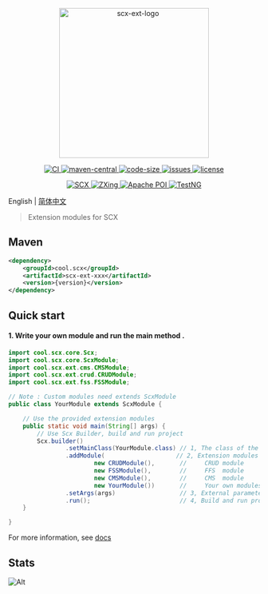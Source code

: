<p align="center">
    <img src="https://scx.cool/logos/scx-ext-logo.svg" width="300px"  alt="scx-ext-logo"/>
</p>
<p align="center">
    <a target="_blank" href="https://github.com/scx567888/scx-ext/actions/workflows/ci.yml">
        <img src="https://github.com/scx567888/scx-ext/actions/workflows/ci.yml/badge.svg" alt="CI"/>
    </a>
    <a target="_blank" href="https://search.maven.org/artifact/cool.scx/scx-ext">
        <img src="https://img.shields.io/maven-central/v/cool.scx/scx-ext?color=ff69b4" alt="maven-central"/>
    </a>
    <a target="_blank" href="https://github.com/scx567888/scx-ext">
        <img src="https://img.shields.io/github/languages/code-size/scx567888/scx-ext?color=orange" alt="code-size"/>
    </a>
    <a target="_blank" href="https://github.com/scx567888/scx-ext/issues">
        <img src="https://img.shields.io/github/issues/scx567888/scx-ext" alt="issues"/>
    </a>
    <a target="_blank" href="https://github.com/scx567888/scx-ext/blob/master/LICENSE">
        <img src="https://img.shields.io/github/license/scx567888/scx-ext" alt="license"/>
    </a>
</p>
<p align="center">
    <a target="_blank" href="https://github.com/scx567888/scx">
        <img src="https://img.shields.io/badge/SCX-f44336" alt="SCX"/>
    </a>
    <a target="_blank" href="https://github.com/zxing/zxing">
        <img src="https://img.shields.io/badge/ZXing-44be16" alt="ZXing"/>
    </a>
    <a target="_blank" href="https://github.com/apache/poi">
        <img src="https://img.shields.io/badge/Apache POI-6269d3" alt="Apache POI"/>
    </a>
    <a target="_blank" href="https://github.com/cbeust/testng">
        <img src="https://img.shields.io/badge/TestNG-9c27b0" alt="TestNG"/>
    </a>
</p>

English | [简体中文](./README.zh-CN.md)

> Extension modules for SCX

## Maven

``` xml
<dependency>
    <groupId>cool.scx</groupId>
    <artifactId>scx-ext-xxx</artifactId>
    <version>{version}</version>
</dependency>
```

## Quick start

#### 1. Write your own module and run the main method .

``` java
import cool.scx.core.Scx;
import cool.scx.core.ScxModule;
import cool.scx.ext.cms.CMSModule;
import cool.scx.ext.crud.CRUDModule;
import cool.scx.ext.fss.FSSModule;

// Note : Custom modules need extends ScxModule
public class YourModule extends ScxModule {

    // Use the provided extension modules 
    public static void main(String[] args) {
        // Use Scx Builder, build and run project
        Scx.builder()
                .setMainClass(YourModule.class) // 1, The class of the Main method
                .addModule(                    // 2, Extension modules and your own modules
                        new CRUDModule(),       //     CRUD module
                        new FSSModule(),        //     FFS  module
                        new CMSModule(),        //     CMS  module
                        new YourModule())       //     Your own modules
                .setArgs(args)                  // 3, External parameters
                .run();                         // 4, Build and run project
    }

}
```

For more information, see [docs](https://scx.cool/docs/scx/index.html)

## Stats

![Alt](https://repobeats.axiom.co/api/embed/0f2641577ec3946348ea80315059aba02e1fd31e.svg "Repobeats analytics image")